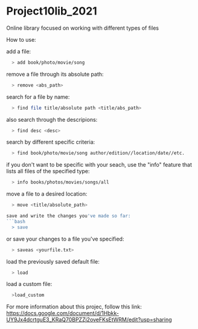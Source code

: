 # Project10lib_2021
Online library focused on working with different types of files 

How to use:

add a file:
```bash
  > add book/photo/movie/song
```

remove a file through its absolute path:
```bash
  > remove <abs_path>
  ```

search for a file by name:
```bash
  > find file title/absolute path <title/abs_path>
  ```

also search through the descripions:
```bash
  > find desc <desc>
  ```

search by different specific criteria:
```bash
  > find book/photo/movie/song author/edition//location/date//etc. 
  ```

if you don't want to be specific with your seach, use the "info" feature that lists all files of the specified type:
```bash
  > info books/photos/movies/songs/all
  ```

move a file to a desired location:
```bash
  > move <title/absolute_path>

save and write the changes you've made so far:
```bash
  > save
  ```

or save your changes to a file you've specified:
```bash
  > saveas <yourfile.txt>
  ```
  
load the previously saved default file:
```bash
  > load
  ```
 
load a custom file:
```bash
  >load_custom
  ```

For more information about this projec, follow this link:
https://docs.google.com/document/d/1Hbkk-UY9Jx4dcrtguE3_KRaQ70BPZZj2oveFKsEtWRM/edit?usp=sharing
